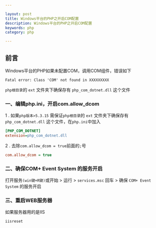 ```yaml
---

layout: post
title: Windows平台的PHP之开启COM配置
description: Windows平台的PHP之开启COM配置
keywords: php
category: php

---
```


## 前言

Windows平台的PHP如果未配置COM，调用COM组件，错误如下

```
Fatal error: Class 'COM' not found in XXXXXXXXX
```

`php根目录`的 `ext` 文件夹下确保存有 `php_com_dotnet.dll` 这个文件

### 一、编辑php.ini，开启com.allow_dcom

1 . 如果`php版本>5.3.15` 需保证`php根目录`的 `ext` 文件夹下确保存有 `php_com_dotnet.dll` 这个文件，在`php.ini`中加入

```ini
[PHP_COM_DOTNET]
extension=php_com_dotnet.dll
```

2 . 去除`com.allow_dcom = true`前面的`;`号

```ini
com.allow_dcom = true
```

### 二、确保COM+ Event System 的服务开启

打开服务`(win键+R键)`或开始 > 运行 > `services.msc` 回车 > 确保 `COM+ Event System` 的服务开启

### 三、重启WEB服务器

如果服务器用的是IIS

```
iisreset
```